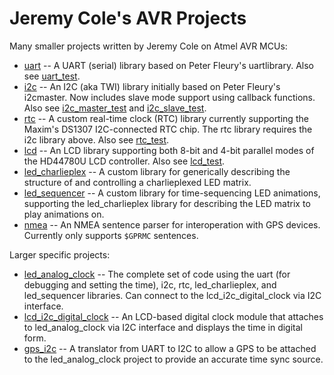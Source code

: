 # Jeremy Cole's AVR Projects #

Many smaller projects written by Jeremy Cole on Atmel AVR MCUs:

* [uart](https://github.com/jeremycole/avr/tree/master/uart) -- A UART (serial) library based on Peter Fleury's uartlibrary. Also see [uart_test](https://github.com/jeremycole/avr/tree/master/uart_test).
* [i2c](https://github.com/jeremycole/avr/tree/master/i2c) -- An I2C (aka TWI) library initially based on Peter Fleury's i2cmaster. Now includes slave mode support using callback functions. Also see [i2c_master_test](https://github.com/jeremycole/avr/tree/master/i2c_master_test) and [i2c_slave_test](https://github.com/jeremycole/avr/tree/master/i2c_slave_test).
* [rtc](https://github.com/jeremycole/avr/tree/master/rtc) -- A custom real-time clock (RTC) library currently supporting the Maxim's DS1307 I2C-connected RTC chip. The rtc library requires the i2c library above. Also see [rtc_test](https://github.com/jeremycole/avr/tree/master/rtc_test).
* [lcd](https://github.com/jeremycole/avr/tree/master/lcd) -- An LCD library supporting both 8-bit and 4-bit parallel modes of the HD44780U LCD controller. Also see [lcd_test](https://github.com/jeremycole/avr/tree/master/lcd_test).
* [led_charlieplex](https://github.com/jeremycole/avr/tree/master/led_charlieplex) -- A custom library for generically describing the structure of and controlling a charlieplexed LED matrix.
* [led_sequencer](https://github.com/jeremycole/avr/tree/master/led_sequencer) -- A custom library for time-sequencing LED animations, supporting the led_charlieplex library for describing the LED matrix to play animations on.
* [nmea](https://github.com/jeremycole/avr/tree/master/nmea) -- An NMEA sentence parser for interoperation with GPS devices. Currently only supports `$GPRMC` sentences.

Larger specific projects:

* [led_analog_clock](https://github.com/jeremycole/avr/tree/master/led_analog_clock) -- The complete set of code using the uart (for debugging and setting the time), i2c, rtc, led_charlieplex, and led_sequencer libraries. Can connect to the lcd_i2c_digital_clock via I2C interface.
* [lcd_i2c_digital_clock](https://github.com/jeremycole/avr/tree/master/lcd_i2c_digital_clock) -- An LCD-based digital clock module that attaches to led_analog_clock via I2C interface and displays the time in digital form.
* [gps_i2c](https://github.com/jeremycole/avr/tree/master/gps_i2c) -- A translator from UART to I2C to allow a GPS to be attached to the led_analog_clock project to provide an accurate time sync source.